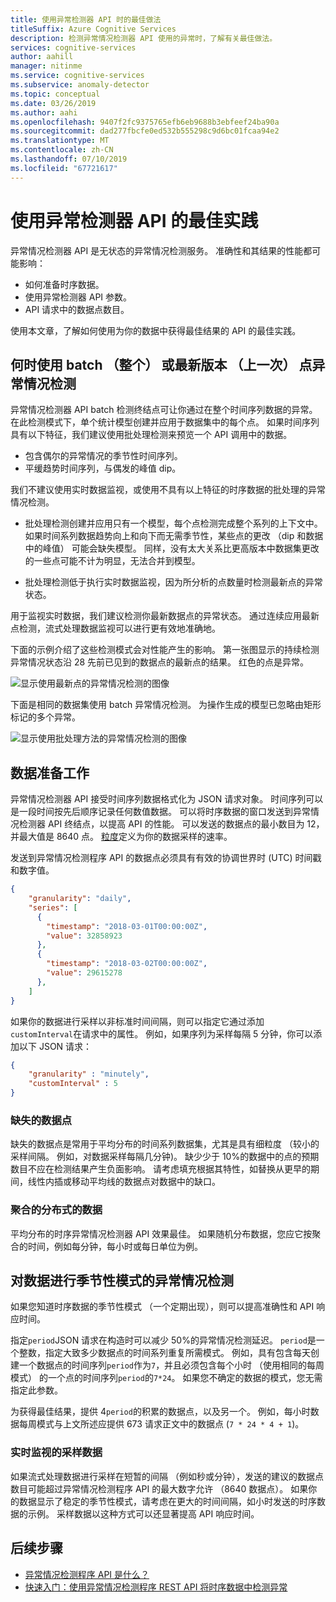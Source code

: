 ```yaml
---
title: 使用异常检测器 API 时的最佳做法
titleSuffix: Azure Cognitive Services
description: 检测异常情况检测器 API 使用的异常时，了解有关最佳做法。
services: cognitive-services
author: aahill
manager: nitinme
ms.service: cognitive-services
ms.subservice: anomaly-detector
ms.topic: conceptual
ms.date: 03/26/2019
ms.author: aahi
ms.openlocfilehash: 9407f2fc9375765efb6eb9688b3ebfeef24ba90a
ms.sourcegitcommit: dad277fbcfe0ed532b555298c9d6bc01fcaa94e2
ms.translationtype: MT
ms.contentlocale: zh-CN
ms.lasthandoff: 07/10/2019
ms.locfileid: "67721617"
---
```

# <a name="best-practices-for-using-the-anomaly-detector-api"></a>使用异常检测器 API 的最佳实践

异常情况检测器 API 是无状态的异常情况检测服务。 准确性和其结果的性能都可能影响：

* 如何准备时序数据。
* 使用异常检测器 API 参数。
* API 请求中的数据点数目。 

使用本文章，了解如何使用为你的数据中获得最佳结果的 API 的最佳实践。 

## <a name="when-to-use-batch-entire-or-latest-last-point-anomaly-detection"></a>何时使用 batch （整个） 或最新版本 （上一次） 点异常情况检测

异常情况检测器 API batch 检测终结点可让你通过在整个时间序列数据的异常。 在此检测模式下，单个统计模型创建并应用于数据集中的每个点。 如果时间序列具有以下特征，我们建议使用批处理检测来预览一个 API 调用中的数据。

* 包含偶尔的异常情况的季节性时间序列。
* 平缓趋势时间序列，与偶发的峰值 dip。 

我们不建议使用实时数据监视，或使用不具有以上特征的时序数据的批处理的异常情况检测。 

* 批处理检测创建并应用只有一个模型，每个点检测完成整个系列的上下文中。 如果时间系列数据趋势向上和向下而无需季节性，某些点的更改 （dip 和数据中的峰值） 可能会缺失模型。 同样，没有太大关系比更高版本中数据集更改的一些点可能不计为明显，无法合并到模型。

* 批处理检测低于执行实时数据监视，因为所分析的点数量时检测最新点的异常状态。

用于监视实时数据，我们建议检测你最新数据点的异常状态。 通过连续应用最新点检测，流式处理数据监视可以进行更有效地准确地。

下面的示例介绍了这些检测模式会对性能产生的影响。 第一张图显示的持续检测异常情况状态沿 28 先前已见到的数据点的最新点的结果。 红色的点是异常。

![显示使用最新点的异常情况检测的图像](../media/last.png)

下面是相同的数据集使用 batch 异常情况检测。 为操作生成的模型已忽略由矩形标记的多个异常。

![显示使用批处理方法的异常情况检测的图像](../media/entire.png)

## <a name="data-preparation"></a>数据准备工作

异常情况检测器 API 接受时间序列数据格式化为 JSON 请求对象。 时间序列可以是一段时间按先后顺序记录任何数值数据。 可以将时序数据的窗口发送到异常情况检测器 API 终结点，以提高 API 的性能。 可以发送的数据点的最小数目为 12，并最大值是 8640 点。 [粒度](https://docs.microsoft.com/dotnet/api/microsoft.azure.cognitiveservices.anomalydetector.models.granularity?view=azure-dotnet-preview)定义为你的数据采样的速率。 

发送到异常情况检测程序 API 的数据点必须具有有效的协调世界时 (UTC) 时间戳和数字值。 

```json
{
    "granularity": "daily",
    "series": [
      {
        "timestamp": "2018-03-01T00:00:00Z",
        "value": 32858923
      },
      {
        "timestamp": "2018-03-02T00:00:00Z",
        "value": 29615278
      },
    ]
}
```

如果你的数据进行采样以非标准时间间隔，则可以指定它通过添加`customInterval`在请求中的属性。 例如，如果序列为采样每隔 5 分钟，你可以添加以下 JSON 请求：

```json
{
    "granularity" : "minutely", 
    "customInterval" : 5
}
```

### <a name="missing-data-points"></a>缺失的数据点

缺失的数据点是常用于平均分布的时间系列数据集，尤其是具有细粒度 （较小的采样间隔。 例如，对数据采样每隔几分钟)。 缺少少于 10%的数据中的点的预期数目不应在检测结果产生负面影响。 请考虑填充根据其特性，如替换从更早的期间，线性内插或移动平均线的数据点对数据中的缺口。

### <a name="aggregate-distributed-data"></a>聚合的分布式的数据

平均分布的时序异常情况检测器 API 效果最佳。 如果随机分布数据，您应它按聚合的时间，例如每分钟，每小时或每日单位为例。

## <a name="anomaly-detection-on-data-with-seasonal-patterns"></a>对数据进行季节性模式的异常情况检测

如果您知道时序数据的季节性模式 （一个定期出现），则可以提高准确性和 API 响应时间。 

指定`period`JSON 请求在构造时可以减少 50%的异常情况检测延迟。 `period`是一个整数，指定大致多少数据点的时间系列重复所需模式。 例如，具有包含每天创建一个数据点的时间序列`period`作为`7`，并且必须包含每个小时 （使用相同的每周模式） 的一个点的时间序列`period`的`7*24`。 如果您不确定的数据的模式，您无需指定此参数。

为获得最佳结果，提供 4`period`的积累的数据点，以及另一个。 例如，每小时数据每周模式与上文所述应提供 673 请求正文中的数据点 (`7 * 24 * 4 + 1`)。

### <a name="sampling-data-for-real-time-monitoring"></a>实时监视的采样数据

如果流式处理数据进行采样在短暂的间隔 （例如秒或分钟），发送的建议的数据点数目可能超过异常情况检测程序 API 的最大数字允许 （8640 数据点）。 如果你的数据显示了稳定的季节性模式，请考虑在更大的时间间隔，如小时发送的时序数据的示例。 采样数据以这种方式可以还显著提高 API 响应时间。 

## <a name="next-steps"></a>后续步骤

* [异常情况检测程序 API 是什么？](../overview.md)
* [快速入门：使用异常情况检测程序 REST API 将时序数据中检测异常](../quickstarts/detect-data-anomalies-csharp.md)
